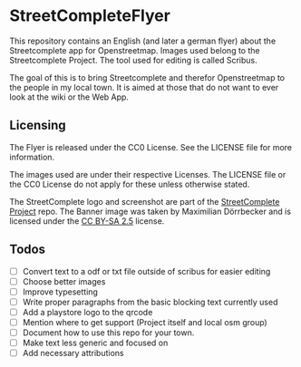 # StreetCompleteFlyer

This repository contains an English (and later a german flyer) about the Streetcomplete app for Openstreetmap.
Images used belong to the Streetcomplete Project.
The tool used for editing is called Scribus.

The goal of this is to bring Streetcomplete and therefor Openstreetmap to the people in my local town.
It is aimed at those that do not want to ever look at the wiki or the Web App.

## Licensing

The Flyer is released under the CC0 License. See the LICENSE file for more information.

The images used are under their respective Licenses.
The LICENSE file or the CC0 License do not apply for these unless otherwise stated.

The StreetComplete logo and screenshot are part of the [StreetComplete Project](https://github.com/streetcomplete/StreetComplete/) repo.
The Banner image was taken by Maximilian Dörrbecker and is licensed under the [CC BY-SA 2.5](https://creativecommons.org/licenses/by-sa/2.5/) license.


## Todos

- [ ] Convert text to a odf or txt file outside of scribus for easier editing
- [ ] Choose better images
- [ ] Improve typesetting
- [ ] Write proper paragraphs from the basic blocking text currently used
- [ ] Add a playstore logo to the qrcode
- [ ] Mention where to get support (Project itself and local osm group)
- [ ] Document how to use this repo for your town.
- [ ] Make text less generic and focused on <TOWN>
- [ ] Add necessary attributions
